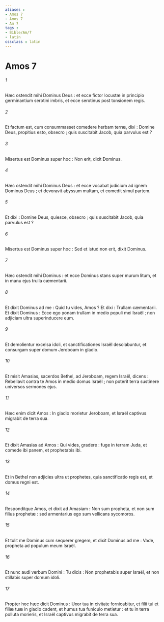 ```yaml
---
aliases : 
- Amos 7
- Amos 7
- Am 7
tags : 
- Bible/Am/7
- latin
cssclass : latin
---
```


# Amos 7

###### 1
Hæc ostendit mihi Dominus Deus : et ecce fictor locustæ in principio germinantium serotini imbris, et ecce serotinus post tonsionem regis.
###### 2
Et factum est, cum consummasset comedere herbam terræ, dixi : Domine Deus, propitius esto, obsecro ; quis suscitabit Jacob, quia parvulus est ?
###### 3
Misertus est Dominus super hoc : Non erit, dixit Dominus.
###### 4
Hæc ostendit mihi Dominus Deus : et ecce vocabat judicium ad ignem Dominus Deus ; et devoravit abyssum multam, et comedit simul partem.
###### 5
Et dixi : Domine Deus, quiesce, obsecro ; quis suscitabit Jacob, quia parvulus est ?
###### 6
Misertus est Dominus super hoc : Sed et istud non erit, dixit Dominus.
###### 7
Hæc ostendit mihi Dominus : et ecce Dominus stans super murum litum, et in manu ejus trulla cæmentarii.
###### 8
Et dixit Dominus ad me : Quid tu vides, Amos ? Et dixi : Trullam cæmentarii. Et dixit Dominus : Ecce ego ponam trullam in medio populi mei Israël ; non adjiciam ultra superinducere eum.
###### 9
Et demolientur excelsa idoli, et sanctificationes Israël desolabuntur, et consurgam super domum Jeroboam in gladio.
###### 10
Et misit Amasias, sacerdos Bethel, ad Jeroboam, regem Israël, dicens : Rebellavit contra te Amos in medio domus Israël ; non poterit terra sustinere universos sermones ejus.
###### 11
Hæc enim dicit Amos : In gladio morietur Jeroboam, et Israël captivus migrabit de terra sua.
###### 12
Et dixit Amasias ad Amos : Qui vides, gradere : fuge in terram Juda, et comede ibi panem, et prophetabis ibi.
###### 13
Et in Bethel non adjicies ultra ut prophetes, quia sanctificatio regis est, et domus regni est.
###### 14
Responditque Amos, et dixit ad Amasiam : Non sum propheta, et non sum filius prophetæ : sed armentarius ego sum vellicans sycomoros.
###### 15
Et tulit me Dominus cum sequerer gregem, et dixit Dominus ad me : Vade, propheta ad populum meum Israël.
###### 16
Et nunc audi verbum Domini : Tu dicis : Non prophetabis super Israël, et non stillabis super domum idoli.
###### 17
Propter hoc hæc dicit Dominus : Uxor tua in civitate fornicabitur, et filii tui et filiæ tuæ in gladio cadent, et humus tua funiculo metietur : et tu in terra polluta morieris, et Israël captivus migrabit de terra sua.
